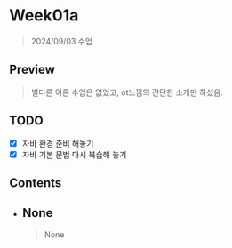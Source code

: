 # Week01a

> 2024/09/03 수업  

## Preview

> 별다른 이론 수업은 없었고, ot느낌의 간단한 소개만 하셨음.  

## TODO

- [x] 자바 환경 준비 해놓기  
- [x] 자바 기본 문법 다시 복습해 놓기

## Contents

- ## None

    > None
